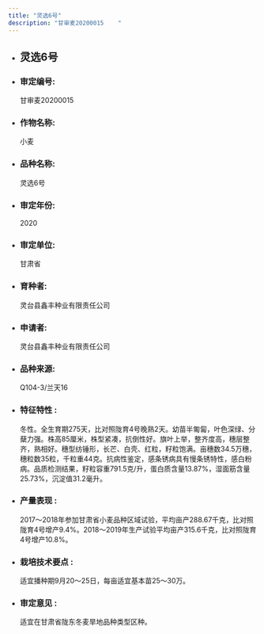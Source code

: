 ```yaml
---
title: "灵选6号"
description: "甘审麦20200015	 "
---
```

* ## 灵选6号
* ###  审定编号:  
   甘审麦20200015	 

*  ### 作物名称:  
   小麦

*   ###  品种名称: 
    灵选6号

*   ### 审定年份: 
    2020

*   ### 审定单位:  
    甘肃省

*   ### 育种者:  
    灵台县鑫丰种业有限责任公司

*   ### 申请者:  
    灵台县鑫丰种业有限责任公司

*   ### 品种来源:  
    Q104-3/兰天16 

*   ### 特征特性 : 
     冬性。全生育期275天，比对照陇育4号晚熟2天。幼苗半匍匐，叶色深绿、分蘖力强。株高85厘米，株型紧凑，抗倒性好。旗叶上举，整齐度高，穗层整齐，熟相好。穗型纺锤形，长芒、白壳、红粒，籽粒饱满。亩穗数34.5万穗，穗粒数35粒，千粒重44克。抗病性鉴定，感条锈病具有慢条锈特性，感白粉病。品质检测结果，籽粒容重791.5克/升，蛋白质含量13.87%，湿面筋含量25.73%，沉淀值31.2毫升。

*   ### 产量表现 : 
    2017～2018年参加甘肃省小麦品种区域试验，平均亩产288.67千克，比对照陇育4号增产9.4%。2018～2019年生产试验平均亩产315.6千克，比对照陇育4号增产10.8%。

*   ### 栽培技术要点 : 
    适宜播种期9月20～25日，每亩适宜基本苗25～30万。

*   ### 审定意见 : 
    适宜在甘肃省陇东冬麦旱地品种类型区种。
